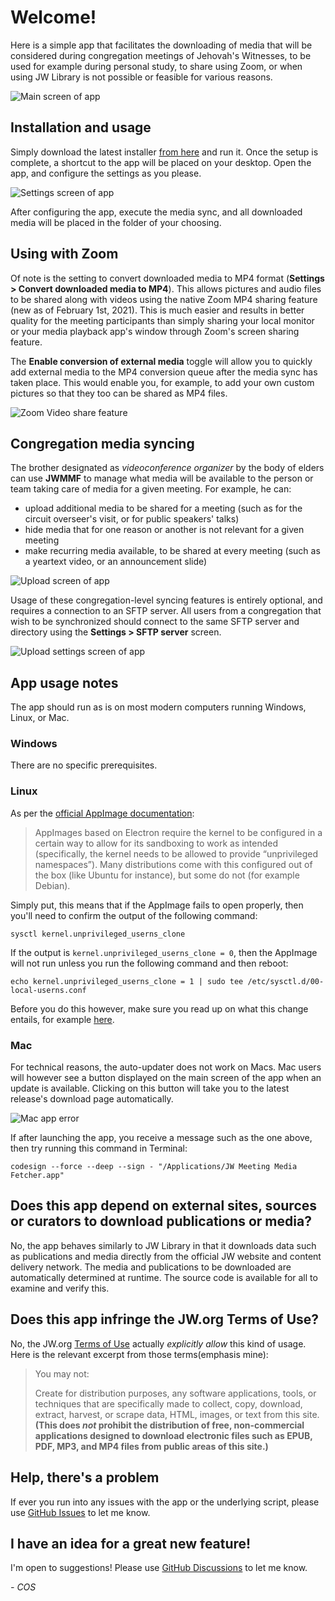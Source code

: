 # Welcome!

Here is a simple app that facilitates the downloading of media that will be considered during congregation meetings of Jehovah's Witnesses, to be used for example during personal study, to share using Zoom, or when using JW Library is not possible or feasible for various reasons.

![Main screen of app](https://github.com/sircharlo/jw-meeting-media-fetcher/blob/master/screenshots/01-main.png?raw=true)

## Installation and usage

Simply download the latest installer [from here](https://github.com/sircharlo/jw-meeting-media-fetcher/releases/latest) and run it. Once the setup is complete, a shortcut to the app will be placed on your desktop. Open the app, and configure the settings as you please.

![Settings screen of app](https://github.com/sircharlo/jw-meeting-media-fetcher/blob/master/screenshots/02-settings.png?raw=true)

After configuring the app, execute the media sync, and all downloaded media will be placed in the folder of your choosing.

## Using with Zoom

Of note is the setting to convert downloaded media to MP4 format (**Settings > Convert downloaded media to MP4**). This allows pictures and audio files to be shared along with videos using the native Zoom MP4 sharing feature (new as of February 1st, 2021). This is much easier and results in better quality for the meeting participants than simply sharing your local monitor or your media playback app's window through Zoom's screen sharing feature.

The **Enable conversion of external media** toggle will allow you to quickly add external media to the MP4 conversion queue after the media sync has taken place. This would enable you, for example, to add your own custom pictures so that they too can be shared as MP4 files.

![Zoom Video share feature](https://github.com/sircharlo/jw-meeting-media-fetcher/blob/master/screenshots/05-zoom.png?raw=true)

## Congregation media syncing

The brother designated as _videoconference organizer_ by the body of elders can use **JWMMF** to manage what media will be available to the person or team taking care of media for a given meeting. For example, he can:

- upload additional media to be shared for a meeting (such as for the circuit overseer's visit, or for public speakers' talks)
- hide media that for one reason or another is not relevant for a given meeting
- make recurring media available, to be shared at every meeting (such as a yeartext video, or an announcement slide)

![Upload screen of app](https://github.com/sircharlo/jw-meeting-media-fetcher/blob/master/screenshots/03-upload.png?raw=true)

Usage of these congregation-level syncing features is entirely optional, and requires a connection to an SFTP server. All users from a congregation that wish to be synchronized should connect to the same SFTP server and directory using the **Settings > SFTP server** screen.

![Upload settings screen of app](https://github.com/sircharlo/jw-meeting-media-fetcher/blob/master/screenshots/04-upload-settings.png?raw=true)

## App usage notes

The app should run as is on most modern computers running Windows, Linux, or Mac.

### Windows

There are no specific prerequisites.

### Linux

As per the [official AppImage documentation](https://docs.appimage.org/user-guide/troubleshooting/electron-sandboxing.html):

>AppImages based on Electron require the kernel to be configured in a certain way to allow for its sandboxing to work as intended (specifically, the kernel needs to be allowed to provide “unprivileged namespaces”). Many distributions come with this configured out of the box (like Ubuntu for instance), but some do not (for example Debian).

Simply put, this means that if the AppImage fails to open properly, then you'll need to confirm the output of the following command:

`sysctl kernel.unprivileged_userns_clone`

If the output is `kernel.unprivileged_userns_clone = 0`, then the AppImage will not run unless you run the following command and then reboot:

`echo kernel.unprivileged_userns_clone = 1 | sudo tee /etc/sysctl.d/00-local-userns.conf`

Before you do this however, make sure you read up on what this change entails, for example [here](https://lwn.net/Articles/673597/).

### Mac

For technical reasons, the auto-updater does not work on Macs. Mac users will however see a button displayed on the main screen of the app when an update is available. Clicking on this button will take you to the latest release's download page automatically.

![Mac app error](https://github.com/sircharlo/jw-meeting-media-fetcher/blob/master/screenshots/06-mac-error.png?raw=true)

If after launching the app, you receive a message such as the one above, then try running this command in Terminal:

`codesign --force --deep --sign - "/Applications/JW Meeting Media Fetcher.app"`

## Does this app depend on external sites, sources or curators to download publications or media?

No, the app behaves similarly to JW Library in that it downloads data such as publications and media directly from the official JW website and content delivery network. The media and publications to be downloaded are automatically determined at runtime. The source code is available for all to examine and verify this.

## Does this app infringe the JW.org Terms of Use?

No, the JW.org [Terms of Use](https://www.jw.org/en/terms-of-use) actually *explicitly allow* this kind of usage. Here is the relevant excerpt from those terms(emphasis mine):

>You may not:
>
> Create for distribution purposes, any software applications, tools, or techniques that are specifically made to collect, copy, download, extract, harvest, or scrape data, HTML, images, or text from this site. **(This does *not* prohibit the distribution of free, non-commercial applications designed to download electronic files such as EPUB, PDF, MP3, and MP4 files from public areas of this site.)**

## Help, there's a problem

If ever you run into any issues with the app or the underlying script, please use [GitHub Issues](https://github.com/sircharlo/jw-meeting-media-fetcher/issues) to let me know.

## I have an idea for a great new feature!

I'm open to suggestions! Please use [GitHub Discussions](https://github.com/sircharlo/jw-meeting-media-fetcher/discussions) to let me know.

*- COS*
